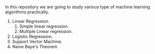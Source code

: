 In this repository we are going to study various type of machine learning algorithms practically.
1. Linear Regression.
    1. Simple linear regression.
    2. Multiple Linear regression.
2. Logistic Regression.
3. Support Vector Machine.
4. Naive Baye's Theorem
